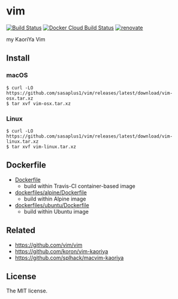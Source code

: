 # vim

[![Build Status](https://travis-ci.com/sasaplus1/vim.svg?branch=master)](https://travis-ci.com/sasaplus1/vim)
[![Docker Cloud Build Status](https://img.shields.io/docker/cloud/build/sasaplus1/vim.svg)](https://hub.docker.com/r/sasaplus1/vim)
[![renovate](https://badges.renovateapi.com/github/sasaplus1/vim)](https://renovatebot.com)

my KaoriYa Vim

## Install

### macOS

```console
$ curl -LO https://github.com/sasaplus1/vim/releases/latest/download/vim-osx.tar.xz
$ tar xvf vim-osx.tar.xz
```

### Linux

```console
$ curl -LO https://github.com/sasaplus1/vim/releases/latest/download/vim-linux.tar.xz
$ tar xvf vim-linux.tar.xz
```

## Dockerfile

- [Dockerfile](/Dockerfile)
    - build within Travis-CI container-based image
- [dockerfiles/alpine/Dockerfile](/dockerfiles/alpine/Dockerfile)
    - build within Alpine image
- [dockerfiles/ubuntu/Dockerfile](/dockerfiles/ubuntu/Dockerfile)
    - build within Ubuntu image

## Related

- https://github.com/vim/vim
- https://github.com/koron/vim-kaoriya
- https://github.com/splhack/macvim-kaoriya

## License

The MIT license.
